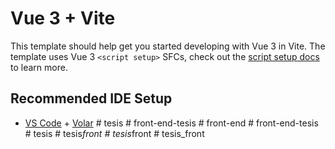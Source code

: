 # Vue 3 + Vite

This template should help get you started developing with Vue 3 in Vite. The template uses Vue 3 `<script setup>` SFCs, check out the [script setup docs](https://v3.vuejs.org/api/sfc-script-setup.html#sfc-script-setup) to learn more.

## Recommended IDE Setup

- [VS Code](https://code.visualstudio.com/) + [Volar](https://marketplace.visualstudio.com/items?itemName=Vue.volar)
#   t e s i s  
 #   f r o n t - e n d - t e s i s  
 #   f r o n t - e n d  
 #   f r o n t - e n d - t e s i s  
 #   t e s i s  
 #   t e s i s _ f r o n t  
 #   t e s i s _ f r o n t  
 #   t e s i s _ f r o n t  
 